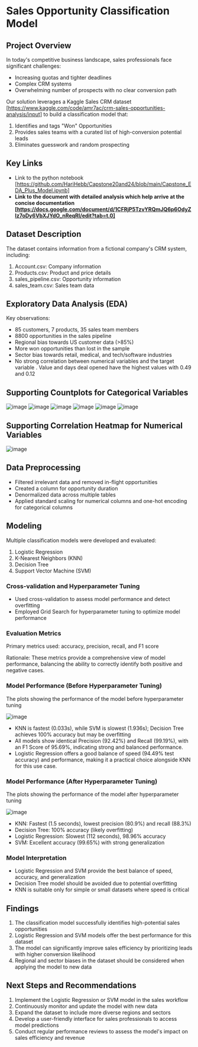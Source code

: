 # Sales Opportunity Classification Model

## Project Overview

In today's competitive business landscape, sales professionals face significant challenges:

- Increasing quotas and tighter deadlines
- Complex CRM systems
- Overwhelming number of prospects with no clear conversion path

Our solution leverages a Kaggle Sales CRM dataset [https://www.kaggle.com/code/amr7ac/crm-sales-opportunities-analysis/input] to build a classification model that:

1. Identifies and tags "Won" Opportunities
2. Provides sales teams with a curated list of high-conversion potential leads
3. Eliminates guesswork and random prospecting

## Key Links

- Link to the python notebook [https://github.com/HariHebb/Capstone20and24/blob/main/Capstone_EDA_Plus_Model.ipynb]
- **Link to the document with detailed analysis which help arrive at the concise documentation [https://docs.google.com/document/d/1CFRjP5TzvYRQmJQ6p6OdyZIz7oDy6VbXJYdO_nReqRI/edit?tab=t.0]**

## Dataset Description

The dataset contains information from a fictional company's CRM system, including:

1. Account.csv: Company information
2. Products.csv: Product and price details
3. sales_pipeline.csv: Opportunity information
4. sales_team.csv: Sales team data

## Exploratory Data Analysis (EDA)

Key observations:

- 85 customers, 7 products, 35 sales team members
- 8800 opportunities in the sales pipeline
- Regional bias towards US customer data (>85%)
- More won opportunities than lost in the sample
- Sector bias towards retail, medical, and tech/software industries
- No strong correlation between numerical variables and the target variable . Value and days deal opened have the highest values with 0.49 and 0.12

## Supporting Countplots for Categorical Variables
![image](https://github.com/user-attachments/assets/8bc0766d-3842-4af2-a1a8-fcb619174b00)
![image](https://github.com/user-attachments/assets/eab851ec-a0df-45c2-b7db-5ef66f906922)
![image](https://github.com/user-attachments/assets/f172682e-60bf-4b33-8317-ddef9532b659)
![image](https://github.com/user-attachments/assets/a29bfacd-4527-4a83-9909-b22252397b8c)
![image](https://github.com/user-attachments/assets/6523c048-a7e8-4729-a8ff-cb83e6eed2cd)
![image](https://github.com/user-attachments/assets/d3ffc641-32fb-46d5-8d0f-d0ccad7edd97)

## Supporting Correlation Heatmap for Numerical Variables
![image](https://github.com/user-attachments/assets/b9f53a9c-3439-4d39-93ca-d7ab7e0f58c9)


## Data Preprocessing

- Filtered irrelevant data and removed in-flight opportunities
- Created a column for opportunity duration
- Denormalized data across multiple tables
- Applied standard scaling for numerical columns and one-hot encoding for categorical columns

## Modeling

Multiple classification models were developed and evaluated:

1. Logistic Regression
2. K-Nearest Neighbors (KNN)
3. Decision Tree
4. Support Vector Machine (SVM)
  


### Cross-validation and Hyperparameter Tuning

- Used cross-validation to assess model performance and detect overfitting
- Employed Grid Search for hyperparameter tuning to optimize model performance

### Evaluation Metrics

Primary metrics used: accuracy, precision, recall, and F1 score

Rationale: These metrics provide a comprehensive view of model performance, balancing the ability to correctly identify both positive and negative cases.

### Model Performance (Before Hyperparameter Tuning)
 
 The plots showing the performance of the model before hyperparameter tuning

![image](https://github.com/user-attachments/assets/4e69a683-0b3f-4e1c-b694-f38bae8edc3d)

- KNN is fastest (0.033s), while SVM is slowest (1.936s); Decision Tree achieves 100% accuracy but may be overfitting
- All models show identical Precision (92.42%) and Recall (99.19%), with an F1 Score of 95.69%, indicating strong and balanced performance.
- Logistic Regression offers a good balance of speed (94.49% test accuracy) and performance, making it a practical choice alongside KNN for this use case.

### Model Performance (After Hyperparameter Tuning)

 The plots showing the performance of the model after hyperparameter tuning 


![image](https://github.com/user-attachments/assets/154c70eb-0e79-4514-a7c7-0b460267abdf)


- KNN: Fastest (1.5 seconds), lowest precision (80.9%) and recall (88.3%)
- Decision Tree: 100% accuracy (likely overfitting)
- Logistic Regression: Slowest (112 seconds), 98.96% accuracy
- SVM: Excellent accuracy (99.65%) with strong generalization

### Model Interpretation

- Logistic Regression and SVM provide the best balance of speed, accuracy, and generalization
- Decision Tree model should be avoided due to potential overfitting
- KNN is suitable only for simple or small datasets where speed is critical

## Findings

1. The classification model successfully identifies high-potential sales opportunities
2. Logistic Regression and SVM models offer the best performance for this dataset
3. The model can significantly improve sales efficiency by prioritizing leads with higher conversion likelihood
4. Regional and sector biases in the dataset should be considered when applying the model to new data

## Next Steps and Recommendations

1. Implement the Logistic Regression or SVM model in the sales workflow
2. Continuously monitor and update the model with new data
3. Expand the dataset to include more diverse regions and sectors
4. Develop a user-friendly interface for sales professionals to access model predictions
5. Conduct regular performance reviews to assess the model's impact on sales efficiency and revenue

